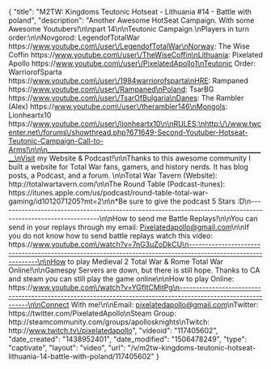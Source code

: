 {
    "title": "M2TW: Kingdoms Teutonic Hotseat - Lithuania #14 - Battle with poland",
    "description": "Another Awesome HotSeat Campaign.  With some Awesome Youtubers!\n\npart 14\n\nTeutonic Campaign.\nPlayers in turn order:\n\nNovgorod: LegendofTotalWar https:\/\/www.youtube.com\/user\/LegendofTotalWar\nNorway: The Wise Coffin https:\/\/www.youtube.com\/user\/TheWiseCoffin\nLithuania: Pixelated Apollo https:\/\/www.youtube.com\/user\/PixelatedApollo1\nTeutonic Order: WarriorofSparta https:\/\/www.youtube.com\/user\/1984warriorofsparta\nHRE: Rampaned https:\/\/www.youtube.com\/user\/Rampaned\nPoland: TsarBG https:\/\/www.youtube.com\/user\/TsarOfBulgaria\nDanes: The Rambler (Alex) https:\/\/www.youtube.com\/user\/therambler146\nMongols: Lionheartx10 https:\/\/www.youtube.com\/user\/lionheartx10\n\nRULES:\nhttp:\/\/www.twcenter.net\/forums\/showthread.php?671649-Second-Youtuber-Hotseat-Teutonic-Campaign-Call-to-Arms!\n\n\n____________________________________________________________________\nVisit my Website & Podcast!\n\nThanks to this awesome community I built a website for Total War fans, gamers, and history nerds.  It has blog posts, a Podcast, and a forum.  \n\nTotal War Tavern (Website): http:\/\/totalwartavern.com\/\n\nThe Round Table (Podcast-itunes): https:\/\/itunes.apple.com\/us\/podcast\/round-table-total-war-gaming\/id1012071205?mt=2\n\n*Be sure to give the podcast 5 Stars :D\n-------------------------------------------------------------------------------------------------------------\n\nHow to send me Battle Replays!\n\nYou can send in your replays through my email: Pixelatedapollo@gmail.com\n\nIf you do not know how to send battle replays watch this video: https:\/\/www.youtube.com\/watch?v=7nG3uZoDkCU\n-------------------------------------------------------------------------------------------------------------\n\nHow to play Medieval 2 Total War & Rome Total War Online!\n\nGamespy Servers are down, but there is still hope.  Thanks to CA and steam you can still play the game online\n\nHow to play Online: https:\/\/www.youtube.com\/watch?v=YGfItCMitPg\n-------------------------------------------------------------------------------------------------------------\n\nConnect With me!\n\nEmail: pixelatedapollo@gmail.com\nTwitter: https:\/\/twitter.com\/PixelatedApollo\nSteam Group:  http:\/\/steamcommunity.com\/groups\/apollosknights\nTwitch: http:\/\/www.twitch.tv\/pixelatedapollo",
    "videoid": "117405602",
    "date_created": "1438952401",
    "date_modified": "1506478249",
    "type": "captivate",
    "layout": "video",
    "url": "\/v\/m2tw-kingdoms-teutonic-hotseat-lithuania-14-battle-with-poland\/117405602"
}